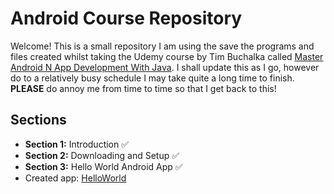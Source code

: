 # Android Course Repository

Welcome! This is a small repository I am using the save the programs and files created whilst taking the Udemy course by Tim Buchalka called [Master Android N App Development With Java](https://www.udemy.com/master-android-7-nougat-java-app-development-step-by-step/learn/v4/overview). I shall update this as I go, however do to a relatively busy schedule I may take quite a long time to finish. **PLEASE** do annoy me from time to time so that I get back to this!

## Sections

* **Section 1:** Introduction :white_check_mark:
* **Section 2:** Downloading and Setup :white_check_mark:
* **Section 3:** Hello World Android App :white_check_mark:
 * Created app: [HelloWorld](HelloWorld)